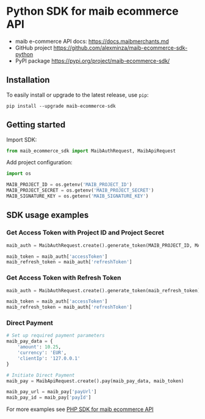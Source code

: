 # Python SDK for maib ecommerce API
* maib e-commerce API docs: https://docs.maibmerchants.md
* GitHub project https://github.com/alexminza/maib-ecommerce-sdk-python
* PyPI package https://pypi.org/project/maib-ecommerce-sdk/

## Installation
To easily install or upgrade to the latest release, use `pip`:

```shell
pip install --upgrade maib-ecommerce-sdk
```

## Getting started
Import SDK:

```python
from maib_ecommerce_sdk import MaibAuthRequest, MaibApiRequest
```

Add project configuration:

```python
import os

MAIB_PROJECT_ID = os.getenv('MAIB_PROJECT_ID')
MAIB_PROJECT_SECRET = os.getenv('MAIB_PROJECT_SECRET')
MAIB_SIGNATURE_KEY = os.getenv('MAIB_SIGNATURE_KEY')
```

## SDK usage examples
### Get Access Token with Project ID and Project Secret

```python
maib_auth = MaibAuthRequest.create().generate_token(MAIB_PROJECT_ID, MAIB_PROJECT_SECRET)

maib_token = maib_auth['accessToken']
maib_refresh_token = maib_auth['refreshToken']
```

### Get Access Token with Refresh Token

```python
maib_auth = MaibAuthRequest.create().generate_token(maib_refresh_token)

maib_token = maib_auth['accessToken']
maib_refresh_token = maib_auth['refreshToken']
```

### Direct Payment

```python
# Set up required payment parameters
maib_pay_data = {
    'amount': 10.25,
    'currency': 'EUR',
    'clientIp': '127.0.0.1'
}

# Initiate Direct Payment
maib_pay = MaibApiRequest.create().pay(maib_pay_data, maib_token)

maib_pay_url = maib_pay['payUrl']
maib_pay_id = maib_pay['payId']
```

For more examples see [PHP SDK for maib ecommerce API](https://github.com/maib-ecomm/maib-sdk-php)
